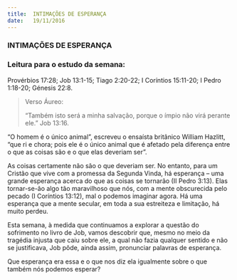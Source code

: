 ```yaml
---
title:  INTIMAÇÕES DE ESPERANÇA
date:   19/11/2016
---
```


### INTIMAÇÕES DE ESPERANÇA

### Leitura para o estudo da semana:

Provérbios 17:28; Job 13:1-15; Tiago 2:20-22; I Coríntios 15:11-20; I Pedro 1:18-20; Génesis 22:8.

> <p>Verso Áureo:</p>
> “Também isto será a minha salvação, porque o ímpio não virá perante ele.” Job 13:16.

“O homem é o único animal”, escreveu o ensaísta britânico William Hazlitt, “que ri e chora; pois ele é o único animal que é afetado pela diferença entre o que as coisas são e o que elas deveriam ser”.

As coisas certamente não são o que deveriam ser. No entanto, para um Cristão que vive com a promessa da Segunda Vinda, há esperança – uma grande esperança acerca do que as coisas se tornarão (II Pedro 3:13). Elas tornar-se-ão algo tão maravilhoso que nós, com a mente obscurecida pelo pecado (I Coríntios 13:12), mal o podemos imaginar agora. Há uma esperança que a mente secular, em toda a sua estreiteza e limitação, há muito perdeu.

Esta semana, à medida que continuamos a explorar a questão do sofrimento no livro de Job, vamos descobrir que, mesmo no meio da tragédia injusta que caiu sobre ele, a qual não fazia qualquer sentido e não se justificava, Job pôde, ainda assim, pronunciar palavras de esperança.

Que esperança era essa e o que nos diz ela igualmente sobre o que também nós podemos esperar?